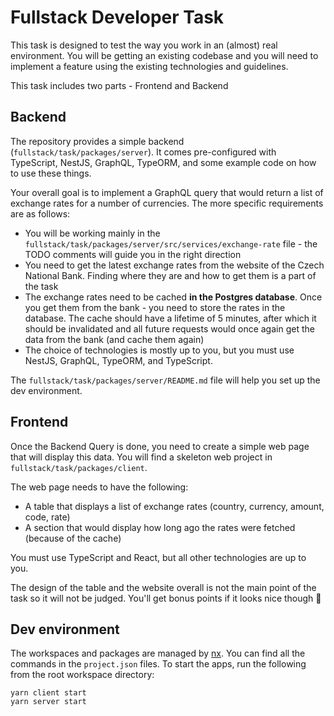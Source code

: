 # Fullstack Developer Task

This task is designed to test the way you work in an (almost) real environment. You will be getting an existing codebase and you will need to implement a feature using the existing technologies and guidelines.

This task includes two parts - Frontend and Backend

## Backend

The repository provides a simple backend (`fullstack/task/packages/server`). It comes pre-configured with TypeScript, NestJS, GraphQL, TypeORM, and some example code on how to use these things.

Your overall goal is to implement a GraphQL query that would return a list of exchange rates for a number of currencies. The more specific requirements are as follows:

- You will be working mainly in the `fullstack/task/packages/server/src/services/exchange-rate` file - the TODO comments will guide you in the right direction
- You need to get the latest exchange rates from the website of the Czech National Bank. Finding where they are and how to get them is a part of the task
- The exchange rates need to be cached **in the Postgres database**. Once you get them from the bank - you need to store the rates in the database. The cache should have a lifetime of 5 minutes, after which it should be invalidated and all future requests would once again get the data from the bank (and cache them again)
- The choice of technologies is mostly up to you, but you must use NestJS, GraphQL, TypeORM, and TypeScript.

The `fullstack/task/packages/server/README.md` file will help you set up the dev environment.

## Frontend

Once the Backend Query is done, you need to create a simple web page that will display this data. You will find a skeleton web project in `fullstack/task/packages/client`.

The web page needs to have the following:
- A table that displays a list of exchange rates (country, currency, amount, code, rate)
- A section that would display how long ago the rates were fetched (because of the cache)

You must use TypeScript and React, but all other technologies are up to you.

The design of the table and the website overall is not the main point of the task so it will not be judged. You'll get bonus points if it looks nice though 🙂

## Dev environment

The workspaces and packages are managed by [nx](https://nx.dev/). You can find all the commands in the `project.json` files. To start the apps, run the following from the root workspace directory:

```
yarn client start
yarn server start
```
